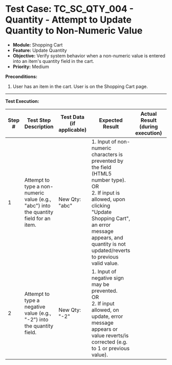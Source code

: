 # Test Case: TC_SC_QTY_004 - Quantity - Attempt to Update Quantity to Non-Numeric Value

* **Module:** Shopping Cart
* **Feature:** Update Quantity
* **Objective:** Verify system behavior when a non-numeric value is entered into an item's quantity field in the cart.
* **Priority:** Medium

**Preconditions:**
1.  User has an item in the cart. User is on the Shopping Cart page.

---
**Test Execution:**

| Step # | Test Step Description                                                                 | Test Data (if applicable)                     | Expected Result                                                                                                                               | Actual Result (during execution) | Status (during execution) | Notes (during execution) |
|--------|---------------------------------------------------------------------------------------|-----------------------------------------------|-----------------------------------------------------------------------------------------------------------------------------------------------|----------------------------------|---------------------------|--------------------------|
| 1      | Attempt to type a non-numeric value (e.g., "abc") into the quantity field for an item. | New Qty: "abc"                                | 1. Input of non-numeric characters is prevented by the field (HTML5 number type). <br> OR <br> 2. If input is allowed, upon clicking "Update Shopping Cart", an error message appears, and quantity is not updated/reverts to previous valid value. |                                  |                           |                          |
| 2      | Attempt to type a negative value (e.g., "-2") into the quantity field.                | New Qty: "-2"                                 | 1. Input of negative sign may be prevented. <br> OR <br> 2. If input allowed, on update, error message appears or value reverts/is corrected (e.g. to 1 or previous value). |                                  |                           |                          |
